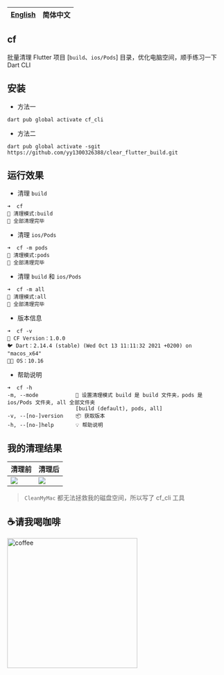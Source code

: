 | [English](README.md) | 简体中文 |
|-------|-------|

## cf

批量清理 Flutter 项目 [`build`、`ios/Pods`] 目录，优化电脑空间，顺手练习一下 Dart CLI

## 安装

- 方法一

```
dart pub global activate cf_cli
```

- 方法二

```
dart pub global activate -sgit https://github.com/yy1300326388/clear_flutter_build.git
```


## 运行效果

- 清理 `build` 

```
➜  cf
🚀 清理模式:build
🎉 全部清理完毕
```

- 清理 `ios/Pods`

```
➜  cf -m pods
🚀 清理模式:pods
🎉 全部清理完毕
```

- 清理 `build` 和 `ios/Pods`

```
➜  cf -m all
🚀 清理模式:all
🎉 全部清理完毕
```

- 版本信息

```
➜  cf -v
🚀 CF Version：1.0.0
🐦 Dart：2.14.4 (stable) (Wed Oct 13 11:11:32 2021 +0200) on "macos_x64"
🧑‍💻 OS：10.16
```

- 帮助说明

```
➜  cf -h
-m, --mode            🚀 设置清理模式 build 是 build 文件夹，pods 是 ios/Pods 文件夹, all 全部文件夹
                      [build (default), pods, all]
-v, --[no-]version    📦️ 获取版本
-h, --[no-]help       💡 帮助说明
```


## 我的清理结果

|清理前|清理后|
|--|--|
|![](https://user-images.githubusercontent.com/8764899/146867779-b0e86b0a-6e7f-473a-b4e1-d69fbfd5bc3c.png)|![](https://user-images.githubusercontent.com/8764899/146867789-b5284afa-c016-4727-a0a9-723ee3616c8f.png)|

> `CleanMyMac` 都无法拯救我的磁盘空间，所以写了 cf_cli 工具

## ☕请我喝咖啡

<a href="https://raw.githubusercontent.com/yy1300326388/yy1300326388/main/images/pay_qr_code/pay_qr_code.png">
    <img width="300" alt="coffee" src="https://raw.githubusercontent.com/yy1300326388/yy1300326388/main/images/pay_qr_code/pay_qr_code.png">
</a>

